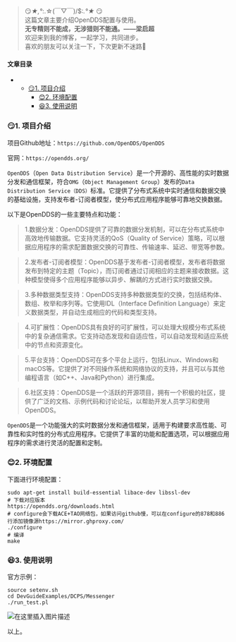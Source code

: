 







> 
> 😏*★,°*:.☆(￣▽￣)/$:*.°★* 😏  
>  这篇文章主要介绍OpenDDS配置与使用。  
>  **无专精则不能成，无涉猎则不能通。——梁启超**  
>  欢迎来到我的博客，一起学习，共同进步。  
>  喜欢的朋友可以关注一下，下次更新不迷路🥞
> 
> 
> 




#### 文章目录


* + [:smirk:1. 项目介绍](#smirk1__7)
	+ [:blush:2. 环境配置](#blush2__29)
	+ [:satisfied:3. 使用说明](#satisfied3__42)




### 😏1. 项目介绍


项目Github地址：`https://github.com/OpenDDS/OpenDDS`


官网：`https://opendds.org/`


`OpenDDS`（`Open Data Distribution Service`）是一个开源的、高性能的实时数据分发和通信框架，符合`OMG`（`Object Management Group`）发布的`Data Distribution Service（DDS）`标准。它提供了分布式系统中实时通信和数据交换的基础设施，支持发布者-订阅者模型，使分布式应用程序能够可靠地交换数据。


以下是OpenDDS的一些主要特点和功能：



> 
> 1.数据分发：OpenDDS提供了可靠的数据分发机制，可以在分布式系统中高效地传输数据。它支持灵活的QoS（Quality of Service）策略，可以根据应用程序的需求配置数据交换的可靠性、传输速率、延迟、带宽等参数。
> 
> 
> 



> 
> 2.发布者-订阅者模型：OpenDDS基于发布者-订阅者模型，发布者将数据发布到特定的主题（Topic），而订阅者通过订阅相应的主题来接收数据。这种模型使得多个应用程序能够以异步、解耦的方式进行实时数据交换。
> 
> 
> 



> 
> 3.多种数据类型支持：OpenDDS支持多种数据类型的交换，包括结构体、数组、枚举和序列等。它使用IDL（Interface Definition Language）来定义数据类型，并自动生成相应的代码和类型支持。
> 
> 
> 



> 
> 4.可扩展性：OpenDDS具有良好的可扩展性，可以处理大规模分布式系统中的复杂通信需求。它支持动态发现和自适应性，可以自动发现和适应系统中的节点和资源变化。
> 
> 
> 



> 
> 5.平台支持：OpenDDS可在多个平台上运行，包括Linux、Windows和macOS等。它提供了对不同操作系统和网络协议的支持，并且可以与其他编程语言（如C++、Java和Python）进行集成。
> 
> 
> 



> 
> 6.社区支持：OpenDDS是一个活跃的开源项目，拥有一个积极的社区，提供了广泛的文档、示例代码和讨论论坛，以帮助开发人员学习和使用OpenDDS。
> 
> 
> 


`OpenDDS`是一个功能强大的实时数据分发和通信框架，适用于构建要求高性能、可靠性和实时性的分布式应用程序。它提供了丰富的功能和配置选项，可以根据应用程序的需求进行灵活的配置和定制。


### 😊2. 环境配置


下面进行环境配置：



```
sudo apt-get install build-essential libace-dev libssl-dev
# 下载对应版本
https://opendds.org/downloads.html
# configure会下载ACE+TAO网络包，如果访问github慢，可以在configure的878和886行添加镜像源https://mirror.ghproxy.com/
./configure
# 编译
make

```

### 😆3. 使用说明


官方示例：



```
source setenv.sh
cd DevGuideExamples/DCPS/Messenger
./run_test.pl

```

![在这里插入图片描述](https://img-blog.csdnimg.cn/6cbcd6c17cec4dba9bb3c0f895f02fa2.png)


以上。





